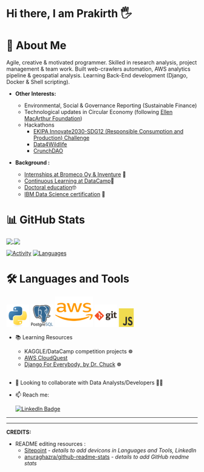 # Hi there, I am Prakirth 🖐️


# 🧔 About Me 
Agile, creative & motivated programmer. Skilled in research analysis, project management & team work. Built web-crawlers automation, AWS analytics pipeline & geospatial analysis. Learning Back-End development (Django, Docker & Shell scripting).

- **Other Interests:**
  - Environmental, Social & Governance Reporting (Sustainable Finance)
  - Technological updates in Circular Economy (following [Ellen MacArthur Foundation](https://ellenmacarthurfoundation.org/topics/circular-economy-introduction/learning-pathways))
  - Hackathons 
    - [EKIPA Innovate2030-SDG12 (Responsible Consumption and Production) Challenge](https://ekipade310.sharepoint.com/sites/3TeamProjekte/Freigegebene%20Dokumente/Forms/AllItems.aspx?id=%2Fsites%2F3TeamProjekte%2FFreigegebene%20Dokumente%2F1%20Archiv%2F2021%2F30008%20%2D%20Innovate2030%20%2D%20SDG12%2FTeilnehmende%2FZertifikate%2FGeneral%2FSingle%20PDF%20General%20Certificates%2Fekipa%20Certificate%20Innovate2030%20SDG12%20Prakirth%20Govardhanam%2Epdf&parent=%2Fsites%2F3TeamProjekte%2FFreigegebene%20Dokumente%2F1%20Archiv%2F2021%2F30008%20%2D%20Innovate2030%20%2D%20SDG12%2FTeilnehmende%2FZertifikate%2FGeneral%2FSingle%20PDF%20General%20Certificates&p=true&ga=1)
    - [Data4Wildlife](https://github.com/prak112/data4wildlife.git) 
    - [CrunchDAO](https://github.com/prak112/crunchdao.git)

- **Background :**
  - [Internships at Bromeco Oy & Inventure](https://www.linkedin.com/in/prakirth-govardhanam-3a185156/) 🧑‍
  - [Continuous Learning at DataCamp](https://www.datacamp.com/profile/prakirthgovardhanam)💼
  - [Doctoral education](https://www.researchgate.net/profile/Prakirth-Govardhanam)🤓 
  - [IBM Data Science certification](https://www.credly.com/users/narayana-prakirth-govardhanam) 🥇


# 📊 GitHub Stats

<a href="https://github.com/prak112/github-readme-stats">
  <img align="center" src="https://github-readme-stats.vercel.app/api/pin/?username=prak112&repo=esg-profile&theme=dark" />
</a>
<a href="https://github.com/prak112/convoychat">
  <img align="center" src="https://github-readme-stats.vercel.app/api/pin/?username=prak112&repo=data4wildlife&theme=dark" />
</a>

[![Activity](https://github-readme-stats.vercel.app/api?username=prak112&count_private=true&show_icons=true&theme=dark&hide=contribs)](https://github.com/prak112/github-readme-stats)
[![Languages](https://github-readme-stats.vercel.app/api/top-langs/?username=prak112&hide_progress=true&hide=scss,css&theme=dark)](https://github.com/prak112/github-readme-stats)

# 🛠️ Languages and Tools
<div>
  <img src="https://github.com/devicons/devicon/blob/master/icons/python/python-original.svg" title="Python" alt="python" width="60" height="60"/>
  <img src="https://github.com/devicons/devicon/blob/master/icons/postgresql/postgresql-original-wordmark.svg" title="PostgreSQL"  alt="PostgreSQL" width="60" height="60"/>
  <img src="https://github.com/devicons/devicon/blob/master/icons/amazonwebservices/amazonwebservices-plain-wordmark.svg" title="AWS" alt="AWS" width="100" height="80"/>  
  <img src="https://github.com/devicons/devicon/blob/master/icons/git/git-original-wordmark.svg" title="Git" **alt="Git" width="60" height="60"/>
  <img src="https://github.com/devicons/devicon/blob/master/icons/javascript/javascript-original.svg" title="JavaScript" alt="JavaScript" width="40" height="50"/>

</div>



- 📚 Learning Resources
  - KAGGLE/DataCamp competition projects ☸️
  - [AWS CloudQuest](https://explore.skillbuilder.aws/learn/course/11458/play/42651/play-cloud-quest-cloud-practitioner)
  - [Django For Everybody, by Dr. Chuck](https://www.dj4e.com/lessons) ☸️
  </br></br>

- 👯 Looking to collaborate with Data Analysts/Developers 🧑‍💻 

- 📫 Reach me: <div id="badges">
  <a href="https://www.linkedin.com/in/prakirth-govardhanam-3a185156/">
    <img src="https://img.shields.io/badge/LinkedIn-blue?style=for-the-badge&logo=linkedin&logoColor=white" alt="LinkedIn Badge"/>
  </a>
</div>

------
------

**CREDITS:**
- README editing resources :
  - [Sitepoint](https://www.sitepoint.com/github-profile-readme/) - _details to add devicons in Languages and Tools, LinkedIn_
  - [anuraghazra/github-readme-stats](https://github.com/anuraghazra/github-readme-stats) - _details to add GitHub readme stats_
